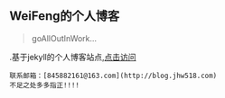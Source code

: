 ## WeiFeng的个人博客
>goAllOutInWork...

.基于jekyll的个人博客站点,[点击访问](http://blog.jhw518.com)

```
联系邮箱：[845882161@163.com](http://blog.jhw518.com)
不足之处多多指正!!!!
```

